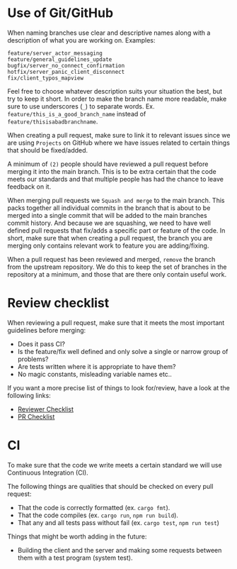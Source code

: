 
# Use of Git/GitHub

When naming branches use clear and descriptive names along with a description of what you are working on. Examples:

```
feature/server_actor_messaging
feature/general_guidelines_update
bugfix/server_no_connect_confirmation
hotfix/server_panic_client_disconnect
fix/client_typos_mapview
```

Feel free to choose whatever description suits your situation the best, but try to keep it short. In order to make the branch name more readable, make sure to use underscores (`_`) to separate words. Ex. `feature/this_is_a_good_branch_name` instead of `feature/thisisabadbranchname`.

When creating a pull request, make sure to link it to relevant issues since we are using `Projects` on GitHub where we have issues related to certain things that should be fixed/added.

A minimum of `(2)` people should have reviewed a pull request before merging it into the main branch. This is to be extra certain that the code meets our standards and that multiple people has had the chance to leave feedback on it.

When merging pull requests we `Squash and merge` to the main branch. This packs together all individual commits in the branch that is about to be merged into a single commit that will be added to the main branches commit history. And because we are squashing, we need to have well defined pull requests that fix/adds a specific part or feature of the code. In short, make sure that when creating a pull request, the branch you are merging only contains relevant work to feature you are adding/fixing.

When a pull request has been reviewed and merged, `remove` the branch from the upstream repository. We do this to keep the set of branches in the repository at a minimum, and those that are there only contain useful work.


# Review checklist

When reviewing a pull request, make sure that it meets the most important guidelines before merging:
- Does it pass CI?
- Is the feature/fix well defined and only solve a single or narrow group of problems?
- Are tests written where it is appropriate to have them?
- No magic constants, misleading variable names etc..

If you want a more precise list of things to look for/review, have a look at the following links:
- [Reviewer Checklist](https://devchecklists.com/pr-reviewer-checklist/)
- [PR Checklist](https://devchecklists.com/pull-requests-checklist/)

# CI

To make sure that the code we write meets a certain standard we will use Continuous Integration (CI).

The following things are qualities that should be checked on every pull request:
- That the code is correctly formatted (ex. `cargo fmt`).
- That the code compiles (ex. `cargo run`, `npm run build`).
- That any and all tests pass without fail (ex. `cargo test`, `npm run test`)

Things that might be worth adding in the future:
- Building the client and the server and making some requests between them with a test program (system test).